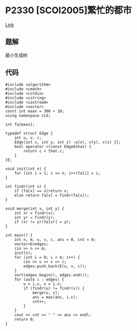 # P2330 [SCOI2005]繁忙的都市

[Link](https://www.luogu.org/problemnew/show/P2330)

## 题解

最小生成树

## 代码

    #include <algorithm>
    #include <cmath>
    #include <cstdio>
    #include <cstring>
    #include <iostream>
    #include <vector>
    const int maxn = 300 + 10;
    using namespace std;

    int fa[maxn];

    typedef struct Edge {
        int u, v, c;
        Edge(int x, int y, int z) :u(x), v(y), c(z) {};
        bool operator <(const Edge&that) {
            return c < that.c;
        }
    }E;

    void init(int n) {
        for (int i = 1; i <= n; i++)fa[i] = i;
    }

    int findr(int x) {
        if (fa[x] == x)return x;
        else return fa[x] = findr(fa[x]);
    }

    void merge(int x, int y) {
        int xr = findr(x);
        int yr = findr(y);
        if (xr != yr)fa[xr] = yr;
    }

    int main() {
        int n, m, u, v, c, ans = 0, cnt = 0;
        vector<E>edges;
        cin >> n >> m;
        init(n);
        for (int i = 0; i < m; i++) {
            cin >> u >> v >> c;
            edges.push_back(E(u, v, c));
        }
        sort(edges.begin(), edges.end());
        for (auto i : edges) {
            u = i.u, v = i.v;
            if (findr(u) != findr(v)) {
                merge(u, v);
                ans = max(ans, i.c);
                cnt++;
            }
        }
        cout << cnt << " " << ans << endl;
        return 0;
    }
